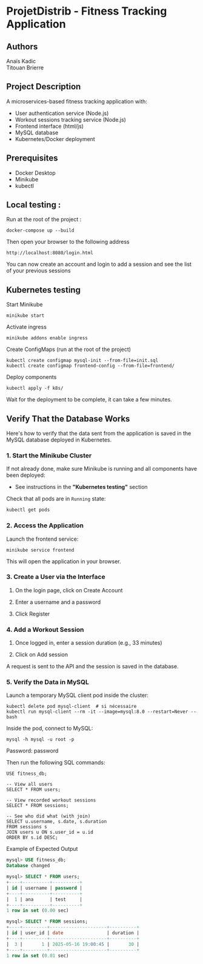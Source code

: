 # ProjetDistrib - Fitness Tracking Application

## Authors

Anaïs Kadic  
Titouan Brierre

## Project Description

A microservices-based fitness tracking application with:
- User authentication service (Node.js)
- Workout sessions tracking service (Node.js)
- Frontend interface (html/js)
- MySQL database 
- Kubernetes/Docker deployment

## Prerequisites

- Docker Desktop
- Minikube
- kubectl

## Local testing :

Run at the root of the project :

```
docker-compose up --build
```


Then open your browser to the following address

```
http://localhost:8080/login.html
```

You can now create an account and login to add a session and see the list of your previous sessions

## Kubernetes testing

Start Minikube

```
minikube start
```

Activate ingress

```
minikube addons enable ingress
```

Create ConfigMaps (run at the root of the project)

```
kubectl create configmap mysql-init --from-file=init.sql
kubectl create configmap frontend-config --from-file=frontend/
```

Deploy components

```
kubectl apply -f k8s/
```

Wait for the deployment to be complete, it can take a few minutes.


## Verify That the Database Works

Here's how to verify that the data sent from the application is saved in the MySQL database deployed in Kubernetes.

### 1. Start the Minikube Cluster

If not already done, make sure Minikube is running and all components have been deployed:

- See instructions in the **"Kubernetes testing"** section

Check that all pods are in `Running` state:

```bash
kubectl get pods
```

### 2. Access the Application

Launch the frontend service:
```
minikube service frontend
```
This will open the application in your browser.

### 3. Create a User via the Interface

  1. On the login page, click on Create Account

  2. Enter a username and a password

  3. Click Register

### 4. Add a Workout Session

  1. Once logged in, enter a session duration (e.g., 33 minutes)

  2. Click on Add session

A request is sent to the API and the session is saved in the database.

### 5. Verify the Data in MySQL

Launch a temporary MySQL client pod inside the cluster:
```
kubectl delete pod mysql-client  # si nécessaire
kubectl run mysql-client --rm -it --image=mysql:8.0 --restart=Never -- bash
```
Inside the pod, connect to MySQL:
```
mysql -h mysql -u root -p
```
Password: password

Then run the following SQL commands:
```
USE fitness_db;
```
```
-- View all users
SELECT * FROM users;
```
```
-- View recorded workout sessions
SELECT * FROM sessions;
```
```
-- See who did what (with join)
SELECT u.username, s.date, s.duration
FROM sessions s
JOIN users u ON s.user_id = u.id
ORDER BY s.id DESC;
```

Example of Expected Output
```sql
mysql> USE fitness_db;
Database changed

mysql> SELECT * FROM users;
+----+----------+----------+
| id | username | password |
+----+----------+----------+
|  1 | ana      | test     |
+----+----------+----------+
1 row in set (0.00 sec)

mysql> SELECT * FROM sessions;
+----+---------+---------------------+----------+
| id | user_id | date                | duration |
+----+---------+---------------------+----------+
|  3 |       1 | 2025-05-16 19:00:45 |       30 |
+----+---------+---------------------+----------+
1 row in set (0.01 sec)
